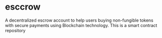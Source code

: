 # esccrow
A decentralized escrow account to help users buying non-fungible tokens with secure payments using Blockchain technology. This is a smart contract repository

